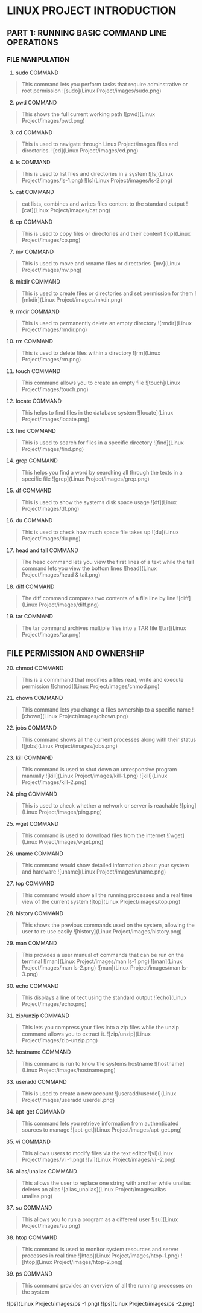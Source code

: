 #    LINUX PROJECT INTRODUCTION

## PART 1: RUNNING BASIC COMMAND LINE OPERATIONS

### FILE MANIPULATION
1) sudo COMMAND 
> This command lets you perform tasks that require adminstrative or root permission
![sudo](Linux Project/images/sudo.png)

2) pwd COMMAND
> This shows the full current working path
![pwd](Linux Project/images/pwd.png) 

3) cd COMMAND
> This is used to navigate through Linux Project/images files and directories.
![cd](Linux Project/images/cd.png)

4) ls COMMAND
> This is used to list files and directories in a system
![ls](Linux Project/images/ls-1.png)
![ls](Linux Project/images/ls-2.png)

5) cat COMMAND
> cat lists, combines and writes files content to the standard output
![cat](Linux Project/images/cat.png)

6) cp COMMAND
> This is used to copy files or directories and their content
![cp](Linux Project/images/cp.png)

7) mv COMMAND
> This is used to move and rename files or directories
![mv](Linux Project/images/mv.png)

8) mkdir COMMAND
> This is used to create files or directories and set permission for them
![mkdir](Linux Project/images/mkdir.png)

9) rmdir COMMAND
> This is used to permanently delete an empty directory
![rmdir](Linux Project/images/rmdir.png)

10) rm COMMAND
> This is used to delete files within a directory
![rm](Linux Project/images/rm.png)

11) touch COMMAND
> This command allows you to create an empty file
![touch](Linux Project/images/touch.png)

12) locate COMMAND
> This helps to find files in the database system
![locate](Linux Project/images/locate.png)

13) find COMMAND
> This is used to search for files in a specific directory
![find](Linux Project/images/find.png)

14) grep COMMAND
> This helps you find a word by searching all through the texts in a specific file
![grep](Linux Project/images/grep.png)

15) df COMMAND
> This is used to show the systems disk space usage
![df](Linux Project/images/df.png)

16) du COMMAND
> This is used to check how much space file takes up
![du](Linux Project/images/du.png)

17) head and tail COMMAND
> The head command lets you view the first lines of a text while the tail command lets you view the bottom lines
![head](Linux Project/images/head & tail.png)

18) diff COMMAND
> The diff command compares two contents of a file line by line
![diff](Linux Project/images/diff.png)

19) tar COMMAND
> The tar command archives multiple files into a TAR file
![tar](Linux Project/images/tar.png)

## FILE PERMISSION AND OWNERSHIP

20) chmod COMMAND
> This is a commmand that modifies a files read, write and execute permission
![chmod](Linux Project/images/chmod.png)

21) chown COMMAND
> This command lets you change a files ownership to a specific name
![chown](Linux Project/images/chown.png)

22) jobs COMMAND
> This command shows all the current processes along with their status
![jobs](Linux Project/images/jobs.png)

23) kill COMMAND
> This command is used to shut down an unresponsive program manually
![kill](Linux Project/images/kill-1.png)
![kill](Linux Project/images/kill-2.png)

24) ping COMMAND
> This is used to check whether a network or server is reachable
![p‌ing](Linux Project/images/ping.png)

25) wget COMMAND
> This command is used to download files from the internet
![wget](Linux Project/images/wget.png)

26) uname COMMAND
> This command would show detailed information about your system and hardware
![uname](Linux Project/images/uname.png)

27) top COMMAND
> This command would show all the running processes and a real time view of the current system
![top](Linux Project/images/top.png)

28) history COMMAND
> This shows the previous commands used on the system, allowing the user to re use easily
![history](Linux Project/images/history.png)

29) man COMMAND
> This provides a user manual of commands that can be run on the terminal
![man](Linux Project/images/man ls-1.png)
![man](Linux Project/images/man ls-2.png)
![man](Linux Project/images/man ls-3.png)

30) echo COMMAND
> This displays a line of tect using the standard output
![echo](Linux Project/images/echo.png)

31) zip/unzip COMMAND
> This lets you compress your files into a zip files while the unzip command allows you to extract it.
![zip/unzip](Linux Project/images/zip-unzip.png)

32) hostname COMMAND
> This command is run to know the systems hostname
![hostname](Linux Project/images/hostname.png)

33) useradd COMMAND
> This is used to create a new account
![useradd/userdel](Linux Project/images/useradd userdel.png)

34) apt-get COMMAND
> This command lets you retrieve information from authenticated sources to manage
![apt-get](Linux Project/images/apt-get.png)

35) vi COMMAND
> This allows users to modify files via the text editor
![vi](Linux Project/images/vi -1.png)
![vi](Linux Project/images/vi -2.png)

36) alias/unalias COMMAND
> This allows the user to replace one string with another while unalias deletes an alias
![alias_unalias](Linux Project/images/alias unalias.png)

37) su COMMAND
> This allows you to run a program as a different user
![su](Linux Project/images/su.png)

38) htop COMMAND
> This command is used to monitor system resources and server processes in real time
![htop](Linux Project/images/htop-1.png)
![htop](Linux Project/images/htop-2.png)


39) ps COMMAND
> This command provides an overview of all the running processes on the system

![ps](Linux Project/images/ps -1.png)
![ps](Linux Project/images/ps -2.png)
